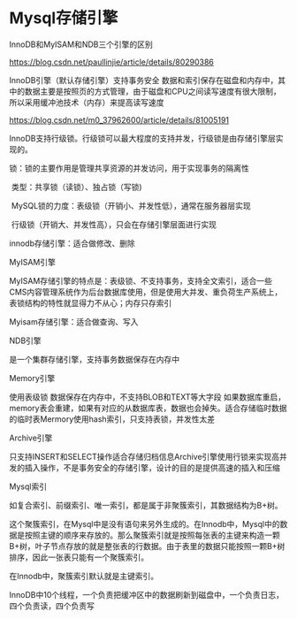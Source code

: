 # Mysql存储引擎

InnoDB和MyISAM和NDB三个引擎的区别	

https://blog.csdn.net/paullinjie/article/details/80290386

InnoDB引擎（默认存储引擎）支持事务安全 数据和索引保存在磁盘和内存中，其中的数据主要是按照页的方式管理，由于磁盘和CPU之间读写速度有很大限制，所以采用缓冲池技术（内存）来提高读写速度

https://blog.csdn.net/m0_37962600/article/details/81005191

InnoDB支持行级锁。行级锁可以最大程度的支持并发，行级锁是由存储引擎层实现的。

锁：锁的主要作用是管理共享资源的并发访问，用于实现事务的隔离性

​    类型：共享锁（读锁）、独占锁（写锁)     

​    MySQL锁的力度：表级锁（开销小、并发性低），通常在服务器层实现

​                  行级锁（开销大、并发性高），只会在存储引擎层面进行实现

innodb存储引擎：适合做修改、删除

MyISAM引擎 

MyISAM存储引擎的特点是：表级锁、不支持事务，支持全文索引，适合一些CMS内容管理系统作为后台数据库使用，但是使用大并发、重负荷生产系统上，表锁结构的特性就显得力不从心；内存只存索引

Myisam存储引擎：适合做查询、写入

NDB引擎

是一个集群存储引擎，支持事务数据保存在内存中

Memory引擎

使用表级锁 数据保存在内存中，不支持BLOB和TEXT等大字段 如果数据库重启，memory表会重建，如果有对应的从数据库表，数据也会掉失。适合存储临时数据的临时表Mermory使用hash索引，只支持表锁，并发性太差

Archive引擎

只支持INSERT和SELECT操作适合存储归档信息Archive引擎使用行锁来实现高并发的插入操作，不是事务安全的存储引擎，设计的目的是提供高速的插入和压缩

Mysql索引

如复合索引、前缀索引、唯一索引，都是属于非聚簇索引，其数据结构为B+树。

这个聚簇索引，在Mysql中是没有语句来另外生成的。在Innodb中，Mysql中的数据是按照主键的顺序来存放的。那么聚簇索引就是按照每张表的主键来构造一颗B+树，叶子节点存放的就是整张表的行数据。由于表里的数据只能按照一颗B+树排序，因此一张表只能有一个聚簇索引。

在Innodb中，聚簇索引默认就是主键索引。

InnoDB中10个线程，一个负责把缓冲区中的数据刷新到磁盘中，一个负责日志，四个负责读，四个负责写 



